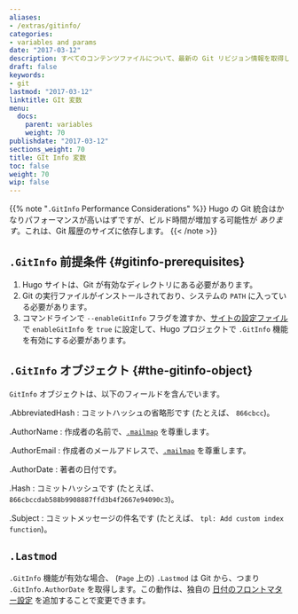 ```yaml
---
aliases:
- /extras/gitinfo/
categories:
- variables and params
date: "2017-03-12"
description: すべてのコンテンツファイルについて、最新の Git リビジョン情報を取得します。
draft: false
keywords:
- git
lastmod: "2017-03-12"
linktitle: GIt 変数
menu:
  docs:
    parent: variables
    weight: 70
publishdate: "2017-03-12"
sections_weight: 70
title: GIt Info 変数
toc: false
weight: 70
wip: false
---
```


{{% note "`.GitInfo` Performance Considerations"  %}}
Hugo の Git 統合はかなりパフォーマンスが高いはずですが、ビルド時間が増加する可能性が *あります*。これは、Git 履歴のサイズに依存します。
{{< /note >}}

## `.GitInfo` 前提条件 {#gitinfo-prerequisites}

1. Hugo サイトは、Git が有効なディレクトリにある必要があります。
2. Git の実行ファイルがインストールされており、システムの `PATH` に入っている必要があります。
3. コマンドラインで `--enableGitInfo` フラグを渡すか、[サイトの設定ファイル][configuration] で `enableGitInfo` を `true` に設定して、Hugo プロジェクトで `.GitInfo` 機能を有効にする必要があります。

## `.GitInfo` オブジェクト {#the-gitinfo-object}

`GitInfo` オブジェクトは、以下のフィールドを含んでいます。

.AbbreviatedHash
: コミットハッシュの省略形です (たとえば、 `866cbcc`)。

.AuthorName
: 作成者の名前で、[`.mailmap`](https://git-scm.com/docs/gitmailmap) を尊重します。

.AuthorEmail
: 作成者のメールアドレスで、[`.mailmap`](https://git-scm.com/docs/gitmailmap) を尊重します。

.AuthorDate
: 著者の日付です。

.Hash
: コミットハッシュです (たとえば、 `866cbccdab588b9908887ffd3b4f2667e94090c3`)。

.Subject
: コミットメッセージの件名です (たとえば、 `tpl: Add custom index function`)。

## `.Lastmod`

`.GitInfo` 機能が有効な場合、 (`Page` 上の) `.Lastmod` は Git から、つまり `.GitInfo.AuthorDate` を取得します。この動作は、独自の [日付のフロントマター設定](/getting-started/configuration/#configure-front-matter) を追加することで変更できます。

[configuration]: /getting-started/configuration/

